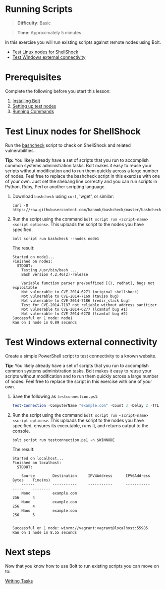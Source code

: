 # Running Scripts

> **Difficulty**: Basic

> **Time**: Approximately 5 minutes

In this exercise you will run existing scripts against remote nodes using Bolt.

- [Test Linux nodes for ShellShock](#test-linux-nodes-for-shellshock)
- [Test Windows external connectivity](#test-windows-external-connectivity)

# Prerequisites
Complete the following before you start this lesson:

1. [Installing Bolt](../01-installing-bolt)
1. [Setting up test nodes](../02-acquiring-nodes)
1. [Running Commands](../03-running-commands)

# Test Linux nodes for ShellShock
Run the [bashcheck](https://github.com/hannob/bashcheck) script to check on ShellShock and related vulnerabilities.

**Tip:** You likely already have a set of scripts that you run to accomplish common systems administration tasks. Bolt makes it easy to reuse your scripts without modification and to run them quickly across a large number of nodes. Feel free to replace the bashcheck script in this exercise with one of your own. Just set the shebang line correctly and you can run scripts in Python, Ruby, Perl or another scripting language.


1. Download `bashcheck` using `curl`, 'wget',  or similar:

    ```
    curl -O https://raw.githubusercontent.com/hannob/bashcheck/master/bashcheck
    ```

2. Run the script using the command `bolt script run <script-name> <script options>`. This uploads the script to the nodes you have specified. 

    ```
    bolt script run bashcheck --nodes node1
    ```
    The result:
    ```    
    Started on node1...
    Finished on node1:
      STDOUT:
        Testing /usr/bin/bash ...
        Bash version 4.2.46(2)-release
        
        Variable function parser pre/suffixed [(), redhat], bugs not exploitable
        Not vulnerable to CVE-2014-6271 (original shellshock)
        Not vulnerable to CVE-2014-7169 (taviso bug)
        Not vulnerable to CVE-2014-7186 (redir_stack bug)
        Test for CVE-2014-7187 not reliable without address sanitizer
        Not vulnerable to CVE-2014-6277 (lcamtuf bug #1)
        Not vulnerable to CVE-2014-6278 (lcamtuf bug #2)
    Successful on 1 node: node1
    Ran on 1 node in 0.89 seconds
    ```



# Test Windows external connectivity
Create a simple PowerShell script to test connectivity to a known website.

**Tip:** You likely already have a set of scripts that you run to accomplish common systems administration tasks. Bolt makes it easy to reuse your scripts without modification and to run them quickly across a large number of nodes. Feel free to replace the script in this exercise with one of your own.

1. Save the following as `testconnection.ps1`:

    ```powershell
    Test-Connection -ComputerName "example.com" -Count 3 -Delay 2 -TTL 255 -BufferSize 256 -ThrottleLimit 32
    ```

2. Run the script using the command `bolt script run <script-name> <script options>`. This uploads the script to the nodes you have specified, ensures its executable, runs it, and returns output to the console.

    ```
    bolt script run testconnection.ps1 -n $WINNODE
    ```
    The result:
    ```    
    Started on localhost...
    Finished on localhost:
      STDOUT:
        
        Source        Destination     IPV4Address      IPV6Address                              Bytes    Time(ms) 
        ------        -----------     -----------      -----------                              -----    -------- 
        Nano          example.com                                                               256      4        
        Nano          example.com                                                               256      4        
        Nano          example.com                                                               256      5        
        
        
    Successful on 1 node: winrm://vagrant:vagrant@localhost:55985
    Ran on 1 node in 8.55 seconds
    ```

# Next steps

Now that you know how to use Bolt to run existing scripts you can move on to:

[Writing Tasks](../05-writing-tasks)

